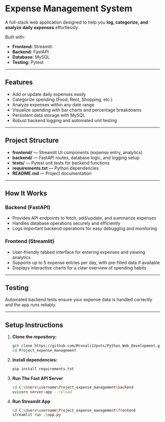 # Expense Management System

A full-stack web application designed to help you **log, categorize, and analyze daily expenses** effortlessly.

Built with:

- **Frontend:** Streamlit  
- **Backend:** FastAPI  
- **Database:** MySQL  
- **Testing:** Pytest  

---

## Features

- Add or update daily expenses easily  
- Categorize spending (Food, Rent, Shopping, etc.)  
- Analyze expenses within any date range  
- Visualize spending with bar charts and percentage breakdowns  
- Persistent data storage with MySQL  
- Robust backend logging and automated unit testing  

---

## Project Structure

- **frontend/** — Streamlit UI components (expense entry, analytics)  
- **backend/** — FastAPI routes, database logic, and logging setup  
- **tests/** — Pytest unit tests for backend functions  
- **requirements.txt** — Python dependencies  
- **README.md** — Project documentation  

---

##  How It Works

### Backend (FastAPI)

- Provides API endpoints to fetch, add/update, and summarize expenses  
- Handles database operations securely and efficiently  
- Logs important backend operations for easy debugging and monitoring  

### Frontend (Streamlit)

- User-friendly tabbed interface for entering expenses and viewing analytics  
- Supports up to 5 expense entries per day, with pre-filled data if available  
- Displays interactive charts for a clear overview of spending habits  

---

## Testing

Automated backend tests ensure your expense data is handled correctly and the app runs reliably.

---

## Setup Instructions

1. **Clone the repository:**
   ```bash
   git clone https://github.com/Mrunali12pots/Python_Web_Development.git
   cd Project_expense_management

2. **Install dependencies:**
   ```bash
   pip install requirements.txt
   
3. **Run The Fast API Server**
   ```bash
   cd C:\Users\username\Project_expense_management\backend
   uvicorn server:app --reload
   
4. **Run Streamlit App**
   ```bash
   cd C:\Users\username\Project_expense_management\frontend
   streamlit run .\app.py
